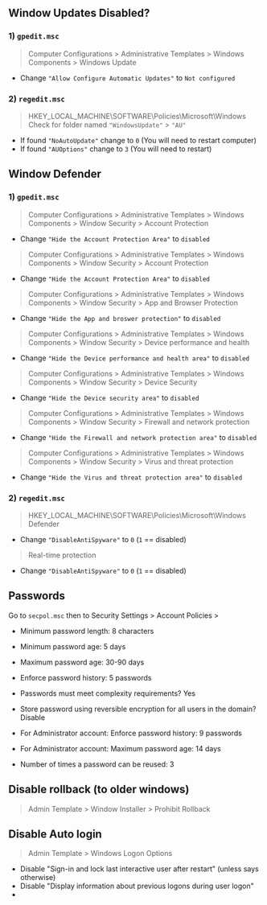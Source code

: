 ## Window Updates Disabled?
### 1) `gpedit.msc`
> Computer Configurations > Administrative Templates > Windows Components > Windows Update
- Change `"Allow Configure Automatic Updates"` to `Not configured`

### 2) `regedit.msc` 
> HKEY_LOCAL_MACHINE\SOFTWARE\Policies\Microsoft\Windows 
Check for folder named `"WindowsUpdate"` > `"AU"`
- If found `"NoAutoUpdate"` change to `0` (You will need to restart computer)
- If found `"AUOptions"` change to `3` (You will need to restart)


## Window Defender
### 1) `gpedit.msc`
> Computer Configurations > Administrative Templates > Windows Components > Window Security > Account Protection
- Change `"Hide the Account Protection Area"` to `disabled`
> Computer Configurations > Administrative Templates > Windows Components > Window Security > Account Protection
- Change `"Hide the Account Protection Area"` to  `disabled`
> Computer Configurations > Administrative Templates > Windows Components > Window Security > App and Browser Protection
- Change `"Hide the App and broswer protection"` to  `disabled`
> Computer Configurations > Administrative Templates > Windows Components > Window Security > Device performance and health
- Change `"Hide the Device performance and health area"` to  `disabled`
> Computer Configurations > Administrative Templates > Windows Components > Window Security > Device Security 
- Change `"Hide the Device security area"` to `disabled`
> Computer Configurations > Administrative Templates > Windows Components > Window Security > Firewall and network protection
- Change `"Hide the Firewall and network protection area"` to `disabled`
> Computer Configurations > Administrative Templates > Windows Components > Window Security > Virus and threat protection 
- Change `"Hide the Virus and threat protection area"` to `disabled`

### 2) `regedit.msc`
> HKEY_LOCAL_MACHINE\SOFTWARE\Policies\Microsoft\Windows Defender
- Change `"DisableAntiSpyware"` to `0` (`1` == disabled)
> Real-time protection
- Change `"DisableAntiSpyware"` to `0` (`1` == disabled)


## Passwords 
Go to `secpol.msc` then to Security Settings > Account Policies >

- Minimum password length: 8 characters

- Minimum password age: 5 days
- Maximum password age: 30-90 days

- Enforce password history: 5 passwords
- Passwords must meet complexity requirements? Yes
- Store password using reversible encryption for all users in the domain? Disable

- For Administrator account: Enforce password history: 9 passwords
- For Administrator account: Maximum password age: 14 days
- Number of times a password can be reused: 3 

## Disable rollback (to older windows)
> Admin Template > Window Installer > Prohibit Rollback
 
 ## Disable Auto login
 > Admin Template > Windows Logon Options
  - Disable "Sign-in and lock last interactive user after restart" (unless says otherwise)
  - Disable "Display information about previous logons during user logon"
  - 
